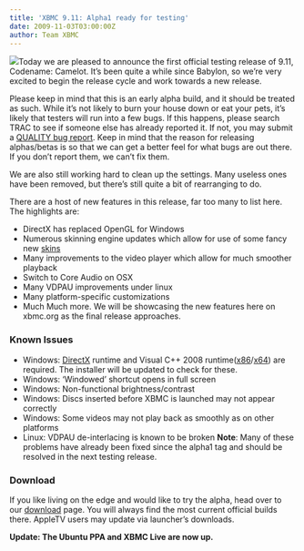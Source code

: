 ```yaml
---
title: 'XBMC 9.11: Alpha1 ready for testing'
date: 2009-11-03T03:00:00Z
author: Team XBMC
---
```

![](/sites/default/files/uploads/logo.png)Today we are pleased to announce the first official testing release of 9.11, Codename: Camelot. It’s been quite a while since Babylon, so we’re very excited to begin the release cycle and work towards a new release.

 Please keep in mind that this is an early alpha build, and it should be treated as such. While it’s not likely to burn your house down or eat your pets, it’s likely that testers will run into a few bugs. If this happens, please search TRAC to see if someone else has already reported it. If not, you may submit a [QUALITY bug report](https://kodi.wiki/view/HOW-TO_submit_a_proper_Bug_Report). Keep in mind that the reason for releasing alphas/betas is so that we can get a better feel for what bugs are out there. If you don’t report them, we can’t fix them.

 We are also still working hard to clean up the settings. Many useless ones have been removed, but there’s still quite a bit of rearranging to do.

 There are a host of new features in this release, far too many to list here. The highlights are:

 
 * DirectX has replaced OpenGL for Windows
 * Numerous skinning engine updates which allow for use of some fancy new [skins](/slideshow/skins)
 * Many improvements to the video player which allow for much smoother playback
 * Switch to Core Audio on OSX
 * Many VDPAU improvements under linux
 * Many platform-specific customizations
 * Much Much more. We will be showcasing the new features here on xbmc.org as the final release approaches.
 
 ### Known Issues

 
 * Windows: [DirectX](http://www.microsoft.com/downloads/details.aspx?FamilyID=2DA43D38-DB71-4C1B-BC6A-9B6652CD92A3) runtime and Visual C++ 2008 runtime([x86](http://www.microsoft.com/downloads/details.aspx?FamilyID=9b2da534-3e03-4391-8a4d-074b9f2bc1bf)/[x64](http://www.microsoft.com/downloads/details.aspx?familyid=BA9257CA-337F-4B40-8C14-157CFDFFEE4E)) are required. The installer will be updated to check for these.
 * Windows: ‘Windowed’ shortcut opens in full screen
 * Windows: Non-functional brightness/contrast
 * Windows: Discs inserted before XBMC is launched may not appear correctly
 * Windows: Some videos may not play back as smoothly as on other platforms
 * Linux: VDPAU de-interlacing is known to be broken
 **Note**: Many of these problems have already been fixed since the alpha1 tag and should be resolved in the next testing release.

 
 ### Download

 If you like living on the edge and would like to try the alpha, head over to our [download](https://kodi.wiki/download/) page. You will always find the most current official builds there. AppleTV users may update via launcher’s downloads.

 **Update: The Ubuntu PPA and XBMC Live are now up.**

 